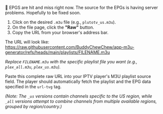 📌 EPGS are hit and miss right now. The source for the EPGs is having server problems. Hopefully to be fixed soon.

1.  Click on the desired `.m3u` file (e.g., `plutotv_us.m3u`).
2.  On the file page, click the **"Raw"** button.
3.  Copy the URL from your browser's address bar.

The URL will look like:
https://raw.githubusercontent.com/BuddyChewChew/app-m3u-generator/refs/heads/main/playlists/FILENAME.m3u


*Replace `FILENAME.m3u` with the specific playlist file you want (e.g., `plex_all.m3u`, `plex_us.m3u`).*

Paste this complete raw URL into your IPTV player's M3U playlist source field. The player should automatically fetch the playlist and the EPG data specified in the `url-tvg` tag.

*(Note: The `_us` versions contain channels specific to the US region, while `_all` versions attempt to combine channels from multiple available regions, grouped by region/country.)*
